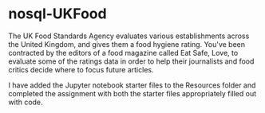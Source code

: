 # nosql-UKFood

The UK Food Standards Agency evaluates various establishments across the United Kingdom, and gives them a food hygiene rating. You've been contracted by 
the editors of a food magazine called Eat Safe, Love, to evaluate some of the ratings data in order to help their journalists and food critics 
decide where to focus future articles.

I have added the Jupyter notebook starter files to the Resources folder and completed the assignment with both the starter files
appropriately filled out with code.


